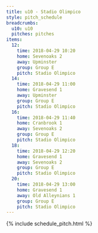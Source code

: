 ```yaml
---
title: u10 - Stadio Olimpico
style: pitch_schedule
breadcrumbs:
  u10: u10
  pitches: pitches
items:
  12:
    time: 2018-04-29 10:20
    home: Sevenoaks 2
    away: Upminster
    group: Group E
    pitch: Stadio Olimpico
  14:
    time: 2018-04-29 11:00
    home: Gravesend 1
    away: Upminster
    group: Group E
    pitch: Stadio Olimpico
  16:
    time: 2018-04-29 11:40
    home: Cranbrook 1
    away: Sevenoaks 2
    group: Group E
    pitch: Stadio Olimpico
  18:
    time: 2018-04-29 12:20
    home: Gravesend 1
    away: Sevenoaks 2
    group: Group E
    pitch: Stadio Olimpico
  20:
    time: 2018-04-29 13:00
    home: Gravesend 1
    away: Old Alleynians 1
    group: Group E
    pitch: Stadio Olimpico
---
```


{% include schedule_pitch.html %}
